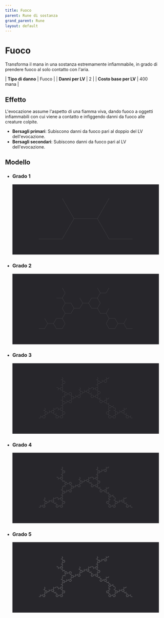 ```yaml
---
title: Fuoco
parent: Rune di sostanza
grand_parent: Rune
layout: default
---
```


# **Fuoco**

Transforma il mana in una sostanza estremamente infiammabile, in grado di prendere fuoco al solo contatto con l'aria.

| **Tipo di danno**      | Fuoco                                     |
| **Danni per LV**       | 2                                         |
| **Costo base per LV**  | 400 mana                                  |

## Effetto
L'evocazione assume l'aspetto di una fiamma viva, dando fuoco a oggetti infiammabili con cui viene a contatto e infiggendo danni da fuoco alle creature colpite.  
- **Bersagli primari**: Subiscono danni da fuoco pari al doppio del LV dell'evocazione.
- **Bersagli secondari**: Subiscono danni da fuoco pari al LV dell'evocazione.

## Modello
- ### Grado 1<br>
  ![Grado 1](1.png "Grado 1")
- ### Grado 2<br>
  ![Grado 2](2.png "Grado 2")
- ### Grado 3<br>
  ![Grado 3](3.png "Grado 3")
- ### Grado 4<br>
  ![Grado 4](4.png "Grado 4")
- ### Grado 5<br>
  ![Grado 5](5.png "Grado 5")